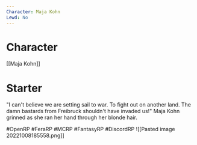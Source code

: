 ```yaml
---
Character: Maja Kohn
Lewd: No
---
```

# Character
[[Maja Kohn]]

# Starter
"I can't believe we are setting sail to war. To fight out on another land. The damn bastards from Freibruck shouldn't have invaded us!" Maja Kohn grinned as she ran her hand through her blonde hair.

#OpenRP #FeraRP #MCRP #FantasyRP #DiscordRP
![[Pasted image 20221008185558.png]]